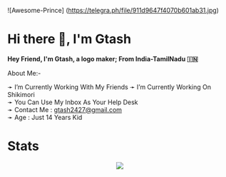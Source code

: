 

![Awesome-Prince] (https://telegra.ph/file/911d9647f4070b601ab31.jpg)
# Hi there 👋, I'm Gtash

<b>Hey Friend, I'm Gtash, a logo maker;
From India-TamilNadu 🇮🇳</b>

 About Me:-

➛ I’m Currently Working With My Friends
➛ I’m Currently Working On Shikimori        
➛ You Can Use My Inbox As Your Help Desk  
➛ Contact Me : gtash2427@gmail.com   
➛ Age : Just 14 Years Kid

# Stats
<p align="center"><a href="https://github.com/Awesome-Gtash"><img src="https://github-readme-stats.vercel.app/api?username=Awesome-Gtash&show_icons=true&theme=radical"></a></p>
